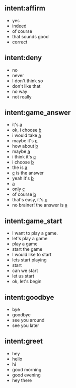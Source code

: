## intent:affirm
- yes
- indeed
- of course
- that sounds good
- correct

## intent:deny
- no
- never
- I don't think so
- don't like that
- no way
- not really

## intent:game_answer
- it's [a](answer_option)
- ok, i choose [b](answer_option)
- i would take [a](answer_option)
- maybe it's [c](answer_option)
- how about [b](answer_option)
- maybe [a](answer_option)
- i think it's [c](answer_option)
- i choose [b](answer_option)
- the  is [a](answer_option)
- [c](answer_option)  is the answer
- yeah it's [b](answer_option)
- [a](answer_option)
- only [c](answer_option)
- of course [b](answer_option)
- that's easy, it's [c](answer_option)
- no brainer! the answer is [a](answer_option)

## intent:game_start
- I want to play a game.
- let's play a game
- play a game
- start the game
- I would like to start
- lets start playing
- start
- can we start
- let us start
- ok, let's begin

## intent:goodbye
- bye
- goodbye
- see you around
- see you later

## intent:greet
- hey
- hello
- hi
- good morning
- good evening
- hey there
